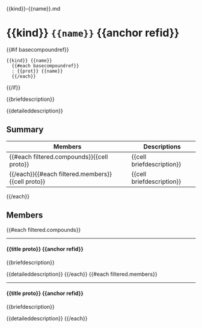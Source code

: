 {{kind}}-{{name}}.md
# {{kind}} `{{name}}` {{anchor refid}}

{{#if basecompoundref}}
```
{{kind}} {{name}}
  {{#each basecompoundref}}
  : {{prot}} {{name}}
  {{/each}}
```  
{{/if}}

{{briefdescription}}

{{detaileddescription}}

## Summary

 Members                        | Descriptions                                
--------------------------------|---------------------------------------------
{{#each filtered.compounds}}{{cell proto}}        | {{cell briefdescription}}
{{/each}}{{#each filtered.members}}{{cell proto}} | {{cell briefdescription}}
{{/each}}

## Members

{{#each filtered.compounds}}

---
#### {{title proto}} {{anchor refid}}

{{briefdescription}}

{{detaileddescription}}
{{/each}}
{{#each filtered.members}}

---
#### {{title proto}} {{anchor refid}}

{{briefdescription}}

{{detaileddescription}}
{{/each}}